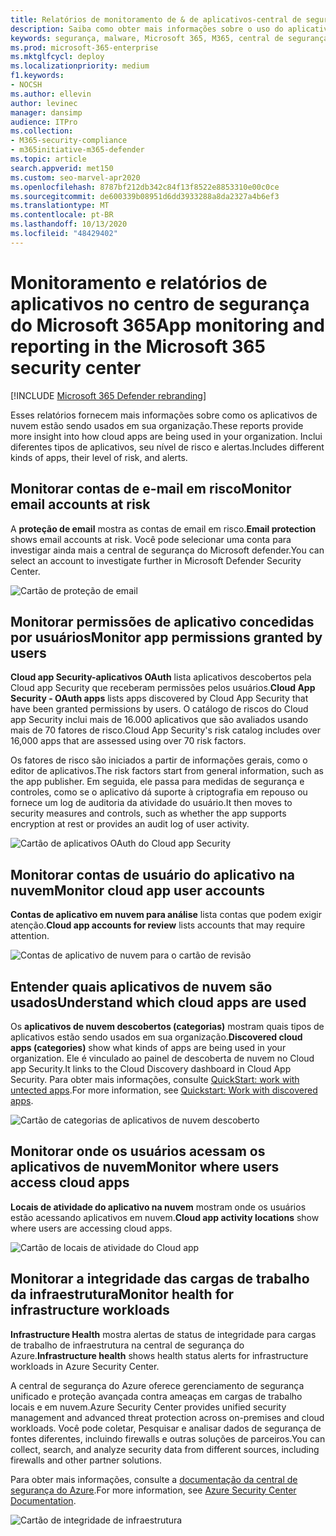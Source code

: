 ```yaml
---
title: Relatórios de monitoramento de & de aplicativos-central de segurança
description: Saiba como obter mais informações sobre o uso do aplicativo na nuvem em sua organização. Inclui diferentes tipos de aplicativos, seu nível de risco e alertas.
keywords: segurança, malware, Microsoft 365, M365, central de segurança, monitor, relatório, aplicativos
ms.prod: microsoft-365-enterprise
ms.mktglfcycl: deploy
ms.localizationpriority: medium
f1.keywords:
- NOCSH
ms.author: ellevin
author: levinec
manager: dansimp
audience: ITPro
ms.collection:
- M365-security-compliance
- m365initiative-m365-defender
ms.topic: article
search.appverid: met150
ms.custom: seo-marvel-apr2020
ms.openlocfilehash: 8787bf212db342c84f13f8522e8853310e00c0ce
ms.sourcegitcommit: de600339b08951d6dd3933288a8da2327a4b6ef3
ms.translationtype: MT
ms.contentlocale: pt-BR
ms.lasthandoff: 10/13/2020
ms.locfileid: "48429402"
---
```

# <a name="app-monitoring-and-reporting-in-the-microsoft-365-security-center"></a><span data-ttu-id="e0ff3-105">Monitoramento e relatórios de aplicativos no centro de segurança do Microsoft 365</span><span class="sxs-lookup"><span data-stu-id="e0ff3-105">App monitoring and reporting in the Microsoft 365 security center</span></span>

[!INCLUDE [Microsoft 365 Defender rebranding](../includes/microsoft-defender.md)]


<span data-ttu-id="e0ff3-106">Esses relatórios fornecem mais informações sobre como os aplicativos de nuvem estão sendo usados em sua organização.</span><span class="sxs-lookup"><span data-stu-id="e0ff3-106">These reports provide more insight into how cloud apps are being used in your organization.</span></span> <span data-ttu-id="e0ff3-107">Inclui diferentes tipos de aplicativos, seu nível de risco e alertas.</span><span class="sxs-lookup"><span data-stu-id="e0ff3-107">Includes different kinds of apps, their level of risk, and alerts.</span></span>

## <a name="monitor-email-accounts-at-risk"></a><span data-ttu-id="e0ff3-108">Monitorar contas de e-mail em risco</span><span class="sxs-lookup"><span data-stu-id="e0ff3-108">Monitor email accounts at risk</span></span>

<span data-ttu-id="e0ff3-109">A **proteção de email** mostra as contas de email em risco.</span><span class="sxs-lookup"><span data-stu-id="e0ff3-109">**Email protection** shows email accounts at risk.</span></span> <span data-ttu-id="e0ff3-110">Você pode selecionar uma conta para investigar ainda mais a central de segurança do Microsoft defender.</span><span class="sxs-lookup"><span data-stu-id="e0ff3-110">You can select an account to investigate further in Microsoft Defender Security Center.</span></span>

![Cartão de proteção de email](../../media/email-protection.png)

## <a name="monitor-app-permissions-granted-by-users"></a><span data-ttu-id="e0ff3-112">Monitorar permissões de aplicativo concedidas por usuários</span><span class="sxs-lookup"><span data-stu-id="e0ff3-112">Monitor app permissions granted by users</span></span>

<span data-ttu-id="e0ff3-113">**Cloud app Security-aplicativos OAuth** lista aplicativos descobertos pela Cloud app Security que receberam permissões pelos usuários.</span><span class="sxs-lookup"><span data-stu-id="e0ff3-113">**Cloud App Security - OAuth apps** lists apps discovered by Cloud App Security that have been granted permissions by users.</span></span> <span data-ttu-id="e0ff3-114">O catálogo de riscos do Cloud app Security inclui mais de 16.000 aplicativos que são avaliados usando mais de 70 fatores de risco.</span><span class="sxs-lookup"><span data-stu-id="e0ff3-114">Cloud App Security's risk catalog includes over 16,000 apps that are assessed using over 70 risk factors.</span></span>

<span data-ttu-id="e0ff3-115">Os fatores de risco são iniciados a partir de informações gerais, como o editor de aplicativos.</span><span class="sxs-lookup"><span data-stu-id="e0ff3-115">The risk factors start from general information, such as the app publisher.</span></span> <span data-ttu-id="e0ff3-116">Em seguida, ele passa para medidas de segurança e controles, como se o aplicativo dá suporte à criptografia em repouso ou fornece um log de auditoria da atividade do usuário.</span><span class="sxs-lookup"><span data-stu-id="e0ff3-116">It then moves to security measures and controls, such as whether the app supports encryption at rest or provides an audit log of user activity.</span></span>

![Cartão de aplicativos OAuth do Cloud app Security](../../media/cloud-app-security-oauth-apps.png)

## <a name="monitor-cloud-app-user-accounts"></a><span data-ttu-id="e0ff3-118">Monitorar contas de usuário do aplicativo na nuvem</span><span class="sxs-lookup"><span data-stu-id="e0ff3-118">Monitor cloud app user accounts</span></span>

<span data-ttu-id="e0ff3-119">**Contas de aplicativo em nuvem para análise** lista contas que podem exigir atenção.</span><span class="sxs-lookup"><span data-stu-id="e0ff3-119">**Cloud app accounts for review** lists accounts that may require attention.</span></span>

![Contas de aplicativo de nuvem para o cartão de revisão](../../media/cloud-app-accounts-for-review.png)

## <a name="understand-which-cloud-apps-are-used"></a><span data-ttu-id="e0ff3-121">Entender quais aplicativos de nuvem são usados</span><span class="sxs-lookup"><span data-stu-id="e0ff3-121">Understand which cloud apps are used</span></span>

<span data-ttu-id="e0ff3-122">Os **aplicativos de nuvem descobertos (categorias)** mostram quais tipos de aplicativos estão sendo usados em sua organização.</span><span class="sxs-lookup"><span data-stu-id="e0ff3-122">**Discovered cloud apps (categories)** show what kinds of apps are being used in your organization.</span></span> <span data-ttu-id="e0ff3-123">Ele é vinculado ao painel de descoberta de nuvem no Cloud app Security.</span><span class="sxs-lookup"><span data-stu-id="e0ff3-123">It links to the Cloud Discovery dashboard in Cloud App Security.</span></span> <span data-ttu-id="e0ff3-124">Para obter mais informações, consulte [QuickStart: work with untected apps](https://docs.microsoft.com/cloud-app-security/discovered-apps).</span><span class="sxs-lookup"><span data-stu-id="e0ff3-124">For more information, see [Quickstart: Work with discovered apps](https://docs.microsoft.com/cloud-app-security/discovered-apps).</span></span>  

![Cartão de categorias de aplicativos de nuvem descoberto](../../media/discovered-cloud-apps-categories.png)

## <a name="monitor-where-users-access-cloud-apps"></a><span data-ttu-id="e0ff3-126">Monitorar onde os usuários acessam os aplicativos de nuvem</span><span class="sxs-lookup"><span data-stu-id="e0ff3-126">Monitor where users access cloud apps</span></span>

<span data-ttu-id="e0ff3-127">**Locais de atividade do aplicativo na nuvem** mostram onde os usuários estão acessando aplicativos em nuvem.</span><span class="sxs-lookup"><span data-stu-id="e0ff3-127">**Cloud app activity locations** show where users are accessing cloud apps.</span></span>

![Cartão de locais de atividade do Cloud app](../../media/cloud-app-activity-locations.png)

## <a name="monitor-health-for-infrastructure-workloads"></a><span data-ttu-id="e0ff3-129">Monitorar a integridade das cargas de trabalho da infraestrutura</span><span class="sxs-lookup"><span data-stu-id="e0ff3-129">Monitor health for infrastructure workloads</span></span>

<span data-ttu-id="e0ff3-130">**Infrastructure Health** mostra alertas de status de integridade para cargas de trabalho de infraestrutura na central de segurança do Azure.</span><span class="sxs-lookup"><span data-stu-id="e0ff3-130">**Infrastructure health** shows health status alerts for infrastructure workloads in Azure Security Center.</span></span>

<span data-ttu-id="e0ff3-131">A central de segurança do Azure oferece gerenciamento de segurança unificado e proteção avançada contra ameaças em cargas de trabalho locais e em nuvem.</span><span class="sxs-lookup"><span data-stu-id="e0ff3-131">Azure Security Center provides unified security management and advanced threat protection across on-premises and cloud workloads.</span></span> <span data-ttu-id="e0ff3-132">Você pode coletar, Pesquisar e analisar dados de segurança de fontes diferentes, incluindo firewalls e outras soluções de parceiros.</span><span class="sxs-lookup"><span data-stu-id="e0ff3-132">You can collect, search, and analyze security data from different sources, including firewalls and other partner solutions.</span></span>

<span data-ttu-id="e0ff3-133">Para obter mais informações, consulte a [documentação da central de segurança do Azure](https://docs.microsoft.com/azure/security-center/).</span><span class="sxs-lookup"><span data-stu-id="e0ff3-133">For more information, see [Azure Security Center Documentation](https://docs.microsoft.com/azure/security-center/).</span></span>

![Cartão de integridade de infraestrutura](../../media/infrastructure-health.png)
